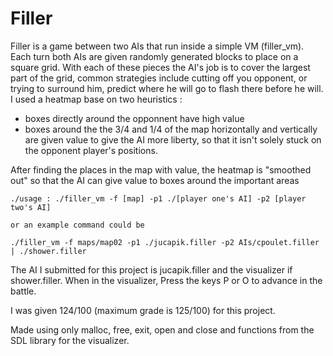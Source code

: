# Filler

Filler is a game between two AIs that run inside a simple VM (filler_vm).
Each turn both AIs are given randomly generated blocks to place on a square grid.
With each of these pieces the AI's job is to cover the largest part of the grid,
common strategies include cutting off you opponent, or trying to surround him,
predict where he will go to flash there before he will.
I used a heatmap base on two heuristics :
  - boxes directly around the opponnent have high value
  - boxes around the the 3/4 and 1/4 of the map horizontally and vertically are given value to
      give the AI more liberty, so that it isn't solely stuck on the opponent player's positions.
      
 After finding the places in the map with value, the heatmap is "smoothed out" so that the AI can give value 
 to boxes around the important areas

    ./usage : ./filler_vm -f [map] -p1 ./[player one's AI] -p2 [player two's AI]
    
    or an example command could be
    
    ./filler_vm -f maps/map02 -p1 ./jucapik.filler -p2 AIs/cpoulet.filler | ./shower.filler
  
  The AI I submitted for this project is jucapik.filler and the visualizer if shower.filler.
  When in the visualizer, Press the keys P or O to advance in the battle.
  

I was given 124/100 (maximum grade is 125/100) for this project.

Made using only malloc, free, exit, open and close and functions from the SDL library for the visualizer.
